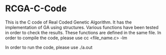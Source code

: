 # RCGA-C-Code
This is the C code of Real Coded Genetic Algorithm.
It has the implementation of GA using structures. Various functions have been tested in order to check the results. 
These functions are defined in the same file.
In order to compile the code, please use
cc <file_name.c> -lm

In order to run the code, please use
./a.out
